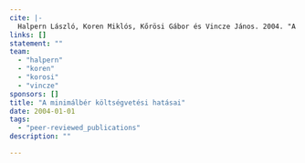 ```yaml
---
cite: |-
  Halpern László, Koren Miklós, Kőrösi Gábor és Vincze János. 2004. "A minimálbér költségvetési hatásai" Közgazdasági Szemle. 51(4), pp. 325-345.
links: []
statement: ""
team:
  - "halpern"
  - "koren"
  - "korosi"
  - "vincze"
sponsors: []
title: "A minimálbér költségvetési hatásai"
date: 2004-01-01
tags:
  - "peer-reviewed_publications"
description: ""

---
```



